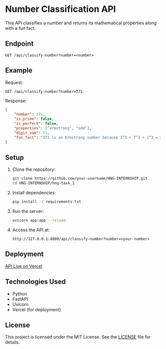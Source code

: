 # Number Classification API

This API classifies a number and returns its mathematical properties along with a fun fact.

## Endpoint
`GET /api/classify-number?number=<number>`

## Example
Request:
```
GET /api/classify-number?number=371
```

Response:
```json
{
    "number": 371,
    "is_prime": false,
    "is_perfect": false,
    "properties": ["armstrong", "odd"],
    "digit_sum": 11,
    "fun_fact": "371 is an Armstrong number because 3^3 + 7^3 + 1^3 = 371"
}
```

## Setup
1. Clone the repository:
   ```bash
   git clone https://github.com/your-username/HNG-INTERNSHIP.git
   cd HNG-INTERNSHIP/hng-task_1
   ```

2. Install dependencies:
   ```bash
   pip install -r requirements.txt
   ```

3. Run the server:
   ```bash
   uvicorn app:app --reload
   ```

4. Access the API at:
   ```
   http://127.0.0.1:8000/api/classify-number?number=<your-number>
   ```

## Deployment
[API Live on Vercel]()

## Technologies Used
- Python
- FastAPI
- Uvicorn
- Vercel (for deployment)

## License
This project is licensed under the MIT License. See the [LICENSE](LICENSE) file for details.